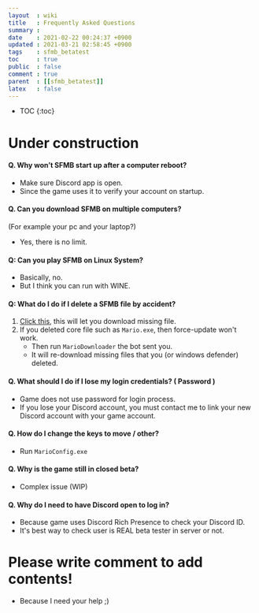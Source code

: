 ```yaml
---
layout  : wiki
title   : Frequently Asked Questions 
summary : 
date    : 2021-02-22 00:24:37 +0900
updated : 2021-03-21 02:58:45 +0900
tags    : sfmb_betatest 
toc     : true
public  : false
comment : true
parent  : [[sfmb_betatest]]
latex   : false
---
```

* TOC
{:toc}

# Under construction

#### Q. Why won’t SFMB start up after a computer reboot?

- Make sure Discord app is open.
- Since the game uses it to verify your account on startup.

#### Q. Can you download SFMB on multiple computers?
(For example your pc and your laptop?)

- Yes, there is no limit.

#### Q: Can you play SFMB on Linux System?

- Basically, no.
- But I think you can run with WINE.

#### Q: What do I do if I delete a SFMB file by accident?

1. [Click this](sfmb://forceupdate), this will let you download missing file.
1. If you deleted core file such as `Mario.exe`, then force-update won't work.
	- Then run `MarioDownloader` the bot sent you. 
	- It will re-download missing files that you (or windows defender) deleted.

#### Q. What should I do if I lose my login credentials? ( Password )

- Game does not use password for login process.
- If you lose your Discord account, you must contact me to link your new Discord account with your game account.

#### Q. How do I change the keys to move / other?

- Run `MarioConfig.exe`

#### Q. Why is the game still in closed beta?

- Complex issue (WIP)

#### Q. Why do I need to have Discord open to log in?

- Because game uses Discord Rich Presence to check your Discord ID.
- It's best way to check user is REAL beta tester in server or not.

# Please write comment to add contents!

- Because I need your help ;)
